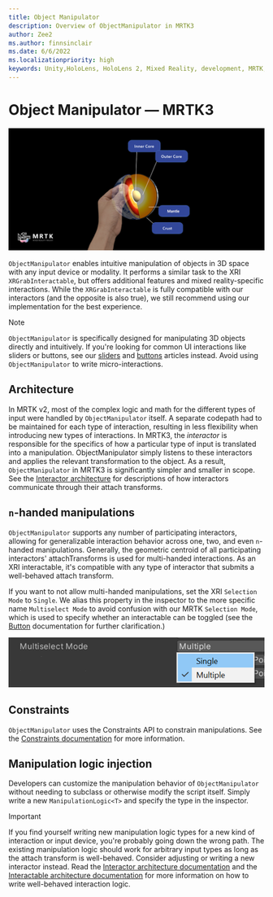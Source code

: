 ```yaml
---
title: Object Manipulator
description: Overview of ObjectManipulator in MRTK3
author: Zee2
ms.author: finnsinclair
ms.date: 6/6/2022
ms.localizationpriority: high
keywords: Unity,HoloLens, HoloLens 2, Mixed Reality, development, MRTK, ObjectManipulator
---
```


# Object Manipulator &#8212; MRTK3

![Object manipulator](../../../mrtk3-overview/images/UXBuildingBlocks/MRTK_UX_v3_ObjectManipulator.png)

`ObjectManipulator` enables intuitive manipulation of objects in 3D space with any input device or modality. It performs a similar task to the XRI `XRGrabInteractable`, but offers additional features and mixed reality-specific interactions. While the `XRGrabInteractable` is fully compatible with our interactors (and the opposite is also true), we still recommend using our implementation for the best experience. 

> [!NOTE]
> `ObjectManipulator` is specifically designed for manipulating 3D objects directly and intuitively. If you're looking for common UI interactions like sliders or buttons, see our [sliders](../../../mrtk3-uxcomponents/packages/uxcomponents/slider.md) and [buttons](../../../mrtk3-uxcomponents/packages/uxcomponents/button.md) articles instead. Avoid using `ObjectManipulator` to write micro-interactions.

## Architecture

In MRTK v2, most of the complex logic and math for the different types of input were handled by `ObjectManipulator` itself. A separate codepath had to be maintained for each type of interaction, resulting in less flexibility when introducing new types of interactions. In MRTK3, the *interactor* is responsible for the specifics of how a particular type of input is translated into a manipulation. ObjectManipulator simply listens to these interactors and applies the relevant transformation to the object. As a result, `ObjectManipulator` in MRTK3 is significantly simpler and smaller in scope. See the [Interactor architecture](../../../mrtk3-overview/architecture/interactors.md) for descriptions of how interactors communicate through their attach transforms.

## `n`-handed manipulations

`ObjectManipulator` supports any number of participating interactors, allowing for generalizable interaction behavior across one, two, and even `n`-handed manipulations. Generally, the geometric centroid of all participating interactors' attachTransforms is used for multi-handed interactions. As an XRI interactable, it's compatible with any type of interactor that submits a well-behaved attach transform.

If you want to not allow multi-handed manipulations, set the XRI `Selection Mode` to `Single`. We alias this property in the inspector to the more specific name `Multiselect Mode` to avoid confusion with our MRTK `Selection Mode`, which is used to specify whether an interactable can be toggled (see the [Button](../../../mrtk3-uxcomponents/packages/uxcomponents/button.md) documentation for further clarification.)

![Multiselect mode](images/multiselect-mode.png)

## Constraints

`ObjectManipulator` uses the Constraints API to constrain manipulations. See the [Constraints documentation](constraint-manager.md) for more information.

## Manipulation logic injection

Developers can customize the manipulation behavior of `ObjectManipulator` without needing to subclass or otherwise modify the script itself. Simply write a new `ManipulationLogic<T>` and specify the type in the inspector. 

> [!IMPORTANT]
> If you find yourself writing new manipulation logic types for a new kind of interaction or input device, you're probably going down the wrong path. The existing manipulation logic should work for arbitrary input types as long as the attach transform is well-behaved. Consider adjusting or writing a new interactor instead. Read the [Interactor architecture documentation](../../../mrtk3-overview/architecture/interactors.md) and the [Interactable architecture documentation](../../../mrtk3-overview/architecture/interactables.md) for more information on how to write well-behaved interaction logic.

